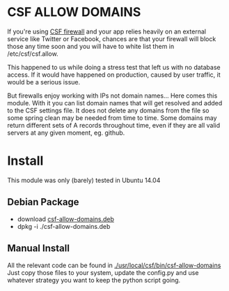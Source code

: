 # CSF ALLOW DOMAINS
If you're using [CSF firewall](http://configserver.com/cp/csf.html) and your app relies heavily on an external service like Twitter or Facebook, chances are that your firewall will block those any time soon and you will have to white list them in /etc/csf/csf.allow. 

This happened to us while doing a stress test that left us with no database access. If it would have happened on production, caused by user traffic, it would be a serious issue.

But firewalls enjoy working with IPs not domain names... Here comes this module. With it you can list domain names that will get resolved and added to the CSF settings file. It does not delete any domains from the file so some spring clean may be needed from time to time. Some domains may return different sets of A records throughout time, even if they are all valid servers at any given moment, eg. github.


# Install
This module was only (barely) tested in Ubuntu 14.04

## Debian Package

- download [csf-allow-domains.deb](csf-allow-domains.deb)
- dpkg -i ./csf-allow-domains.deb

## Manual Install
All the relevant code can be found in [./usr/local/csf/bin/csf-allow-domains](/usr/local/csf/bin/csf-allow-domains)
Just copy those files to your system, update the config.py and use whatever strategy you want to keep the python script going.